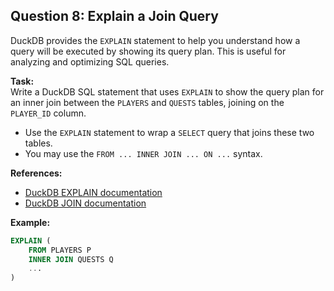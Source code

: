 ## Question 8: Explain a Join Query

DuckDB provides the `EXPLAIN` statement to help you understand how a query will be executed by showing its query plan. This is useful for analyzing and optimizing SQL queries.

**Task:**  
Write a DuckDB SQL statement that uses `EXPLAIN` to show the query plan for an inner join between the `PLAYERS` and `QUESTS` tables, joining on the `PLAYER_ID` column.

- Use the `EXPLAIN` statement to wrap a `SELECT` query that joins these two tables.
- You may use the `FROM ... INNER JOIN ... ON ...` syntax.

**References:**
- [DuckDB EXPLAIN documentation](https://duckdb.org/docs/sql/statements/explain.html)
- [DuckDB JOIN documentation](https://duckdb.org/docs/sql/query_syntax/join.html)

**Example:**
```sql
EXPLAIN (
    FROM PLAYERS P
    INNER JOIN QUESTS Q
    ...
)
```